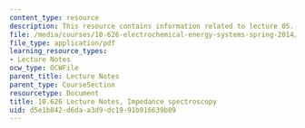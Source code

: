 ```yaml
---
content_type: resource
description: This resource contains information related to lecture 05.
file: /media/courses/10-626-electrochemical-energy-systems-spring-2014/d5e1b842d6daa3d9dc1991b916639b09_MIT10_626S14_S11lec05.pdf
file_type: application/pdf
learning_resource_types:
- Lecture Notes
ocw_type: OCWFile
parent_title: Lecture Notes
parent_type: CourseSection
resourcetype: Document
title: 10.626 Lecture Notes, Impedance spectroscopy
uid: d5e1b842-d6da-a3d9-dc19-91b916639b09
---
```


